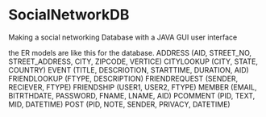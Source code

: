 # SocialNetworkDB
Making a social networking Database with a JAVA GUI user interface 

the ER models are like this for the database. 
	ADDRESS (AID, STREET_NO, STREET_ADDRESS, CITY, ZIPCODE, VERTICE)
	CITYLOOKUP (CITY, STATE, COUNTRY)
	EVENT (TITLE, DESCRIOTION, STARTTIME, DURATION, AID)
	FRIENDLOOKUP (FTYPE, DESCRIPTION)
	FRIENDREQUEST (SENDER, RECIEVER, FTYPE)
	FRIENDSHIP (USER1, USER2, FTYPE)
	MEMBER (EMAIL, BITRTHDATE, PASSWORD, FNAME, LNAME, AID)
	PCOMMENT (PID, TEXT, MID, DATETIME)
	POST (PID, NOTE, SENDER, PRIVACY, DATETIME)
